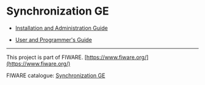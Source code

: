 # Synchronization GE

* [Installation and Administration Guide](Installation_and_Administration_guide.md)

* [User and Programmer's Guide](User_and_Programmers_guide.md)

---------------------------------------------------------------------------------------------------------
This project is part of FIWARE.
[https://www.fiware.org/](https://www.fiware.org/)

FIWARE catalogue: [Synchronization GE](http://catalogue.fiware.org/enablers/synchronization)

